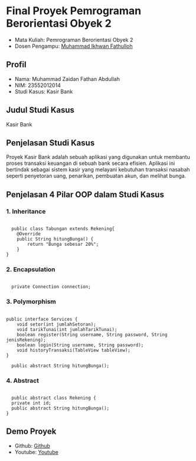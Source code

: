 <h1>Final Proyek Pemrograman Berorientasi Obyek 2</h1>
<ul>
  <li>Mata Kuliah: Pemrograman Berorientasi Obyek 2</li>
  <li>Dosen Pengampu: <a href="https://github.com/Muhammad-Ikhwan-Fathulloh">Muhammad Ikhwan Fathulloh</a></li>
</ul>

## Profil
<ul>
  <li>Nama: Muhammad Zaidan Fathan Abdullah</li>
  <li>NIM: 23552012014</li>
  <li>Studi Kasus: Kasir Bank</li>
</ul>

## Judul Studi Kasus
<p>Kasir Bank</p>

## Penjelasan Studi Kasus
<p>Proyek Kasir Bank adalah sebuah aplikasi yang digunakan untuk membantu proses transaksi keuangan di sebuah bank secara efisien. Aplikasi ini bertindak sebagai sistem kasir yang melayani kebutuhan transaksi nasabah seperti penyetoran uang, penarikan, pembuatan akun, dan melihat bunga.</p>

## Penjelasan 4 Pilar OOP dalam Studi Kasus

### 1. Inheritance
<code>
  public class Tabungan extends Rekening{
    @Override
    public String hitungBunga() {
        return "Bunga sebesar 20%";
    }
}
</code>

### 2. Encapsulation
<code>
  private Connection connection;
</code>

### 3. Polymorphism
<code>
public interface Services {
    void setor(int jumlahSetoran);
    void tarikTunai(int jumlahTarikTunai);
    boolean register(String username, String password, String jenisRekening);
    boolean login(String username, String password);
    void historyTransaksi(TableView tableView);
}
</code>
<code>
  public abstract String hitungBunga();
</code>

### 4. Abstract
<code>
  public abstract class Rekening {
  private int id;
  public abstract String hitungBunga();
}
</code>

## Demo Proyek
<ul>
  <li>Github: <a href="https://github.com/ZaidanFathan/UAS_PBO2_TIF-K-23B_23552012014">Github</a></li>
  <li>Youtube: <a href="https://youtu.be/_kVZyp3CdyI?si=DX6x5P3OiNRRT-1k">Youtube</a></li> 
</ul>
